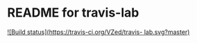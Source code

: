 # README for travis-lab
[![Build status](https://travis-ci.org/VZed/travis- lab.svg?master)](https://travis-ci.org/VZed)

